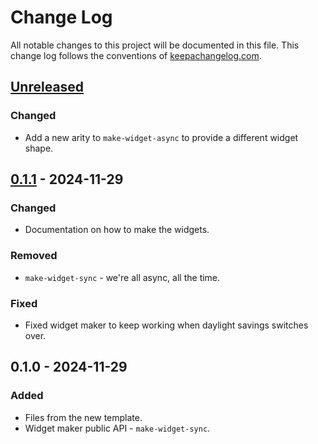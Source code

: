 # Change Log
All notable changes to this project will be documented in this file. This change log follows the conventions of [keepachangelog.com](http://keepachangelog.com/).

## [Unreleased]
### Changed
- Add a new arity to `make-widget-async` to provide a different widget shape.

## [0.1.1] - 2024-11-29
### Changed
- Documentation on how to make the widgets.

### Removed
- `make-widget-sync` - we're all async, all the time.

### Fixed
- Fixed widget maker to keep working when daylight savings switches over.

## 0.1.0 - 2024-11-29
### Added
- Files from the new template.
- Widget maker public API - `make-widget-sync`.

[Unreleased]: https://sourcehost.site/your-name/ocr-worker/compare/0.1.1...HEAD
[0.1.1]: https://sourcehost.site/your-name/ocr-worker/compare/0.1.0...0.1.1
